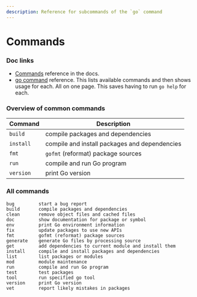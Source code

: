 ```yaml
---
description: Reference for subcommands of the `go` command
---
```

# Commands


### Doc links

- [Commands](https://golang.org/doc/cmd) reference in the docs.
- [go command](https://golang.org/cmd/go/) reference. This lists available commands and then shows usage for each. All on one page. This saves having to run `go help` for each.


### Overview of common commands

| Command | Description                                   |
| ------- | --------------------------------------------- |
| `build`   | compile packages and dependencies             |
| `install` | compile and install packages and dependencies |
| `fmt`     | `gofmt` (reformat) package sources             |
| `run`     | compile and run Go program                    |
| `version` | print Go version                              |


### All commands

```
bug         start a bug report
build       compile packages and dependencies
clean       remove object files and cached files
doc         show documentation for package or symbol
env         print Go environment information
fix         update packages to use new APIs
fmt         gofmt (reformat) package sources
generate    generate Go files by processing source
get         add dependencies to current module and install them
install     compile and install packages and dependencies
list        list packages or modules
mod         module maintenance
run         compile and run Go program
test        test packages
tool        run specified go tool
version     print Go version
vet         report likely mistakes in packages
```
